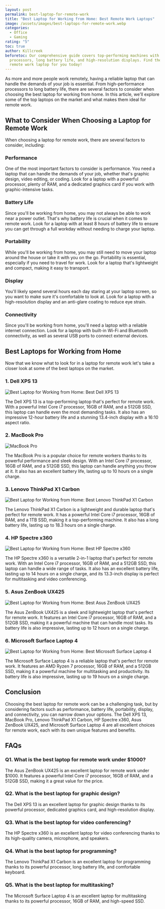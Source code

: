 ```yaml
---
layout: post
permalink: best-laptop-for-remote-work
title: "Best Laptop for Working from Home: Best Remote Work Laptops"
image: /assets/images/best-laptops-for-remote-work.webp
categories:
  - Office
  - Gaming
rating: "5"
toc: true
author: Killcreek
beforetoc: Our comprehensive guide covers top-performing machines with powerful
  processors, long battery life, and high-resolution displays. Find the perfect
  remote work laptop for you today!
---
```

As more and more people work remotely, having a reliable laptop that can handle the demands of your job is essential. From high-performance processors to long battery life, there are several factors to consider when choosing the best laptop for working from home. In this article, we'll explore some of the top laptops on the market and what makes them ideal for remote work.

## What to Consider When Choosing a Laptop for Remote Work

When choosing a laptop for remote work, there are several factors to consider, including:

### Performance

One of the most important factors to consider is performance. You need a laptop that can handle the demands of your job, whether that's graphic design, video editing, or coding. Look for a laptop with a powerful processor, plenty of RAM, and a dedicated graphics card if you work with graphic-intensive tasks.

### Battery Life

Since you'll be working from home, you may not always be able to work near a power outlet. That's why battery life is crucial when it comes to remote work. Look for a laptop with at least 8 hours of battery life to ensure you can get through a full workday without needing to charge your laptop.

### Portability

While you'll be working from home, you may still need to move your laptop around the house or take it with you on the go. Portability is essential, especially if you need to travel for work. Look for a laptop that's lightweight and compact, making it easy to transport.

### Display

You'll likely spend several hours each day staring at your laptop screen, so you want to make sure it's comfortable to look at. Look for a laptop with a high-resolution display and an anti-glare coating to reduce eye strain.

### Connectivity

Since you'll be working from home, you'll need a laptop with a reliable internet connection. Look for a laptop with built-in Wi-Fi and Bluetooth connectivity, as well as several USB ports to connect external devices.





## Best Laptops for Working from Home

Now that we know what to look for in a laptop for remote work let's take a closer look at some of the best laptops on the market.



### 1. Dell XPS 13

![Best Laptop for Working from Home: Best Dell XPS 13](/assets/images/dell_xps_13_plus.webp)

The Dell XPS 13 is a top-performing laptop that's perfect for remote work. With a powerful Intel Core i7 processor, 16GB of RAM, and a 512GB SSD, this laptop can handle even the most demanding tasks. It also has an impressive 12-hour battery life and a stunning 13.4-inch display with a 16:10 aspect ratio.

### 2. MacBook Pro

![MacBook Pro](/assets/images/macbook-pro.webp)

The MacBook Pro is a popular choice for remote workers thanks to its powerful performance and sleek design. With an Intel Core i7 processor, 16GB of RAM, and a 512GB SSD, this laptop can handle anything you throw at it. It also has an excellent battery life, lasting up to 10 hours on a single charge.

### 3. Lenovo ThinkPad X1 Carbon

![Best Laptop for Working from Home: Best Lenovo ThinkPad X1 Carbon](/assets/images/lenovo-thinkpad-x1-carbon.jpg)

The Lenovo ThinkPad X1 Carbon is a lightweight and durable laptop that's perfect for remote work. It has a powerful Intel Core i7 processor, 16GB of RAM, and a 1TB SSD, making it a top-performing machine. It also has a long battery life, lasting up to 18.3 hours on a single charge.

### 4. HP Spectre x360

![Best Laptop for Working from Home: Best HP Spectre x360](/assets/images/hp-spectre-x360.webp)

The HP Spectre x360 is a versatile 2-in-1 laptop that's perfect for remote work. With an Intel Core i7 processor, 16GB of RAM, and a 512GB SSD, this laptop can handle a wide range of tasks. It also has an excellent battery life, lasting up to 14 hours on a single charge, and its 13.3-inch display is perfect for multitasking and video conferencing.

### 5. Asus ZenBook UX425

![Best Laptop for Working from Home: Best Asus ZenBook UX425](/assets/images/asus-zenbook-ux425.webp)

The Asus ZenBook UX425 is a sleek and lightweight laptop that's perfect for remote work. It features an Intel Core i7 processor, 16GB of RAM, and a 512GB SSD, making it a powerful machine that can handle most tasks. Its battery life is also impressive, lasting up to 12 hours on a single charge.

### 6. Microsoft Surface Laptop 4

![Best Laptop for Working from Home: Best Microsoft Surface Laptop 4](/assets/images/microsoft-surface-laptop-4.jpg)

The Microsoft Surface Laptop 4 is a reliable laptop that's perfect for remote work. It features an AMD Ryzen 7 processor, 16GB of RAM, and a 512GB SSD, making it a powerful machine for multitasking and productivity. Its battery life is also impressive, lasting up to 19 hours on a single charge.

## Conclusion

Choosing the best laptop for remote work can be a challenging task, but by considering factors such as performance, battery life, portability, display, and connectivity, you can narrow down your options. The Dell XPS 13, MacBook Pro, Lenovo ThinkPad X1 Carbon, HP Spectre x360, Asus ZenBook UX425, and Microsoft Surface Laptop 4 are all excellent choices for remote work, each with its own unique features and benefits.

## FAQs

### Q1. What is the best laptop for remote work under $1000?

The Asus ZenBook UX425 is an excellent laptop for remote work under $1000. It features a powerful Intel Core i7 processor, 16GB of RAM, and a 512GB SSD, making it a great value for the price.

### Q2. What is the best laptop for graphic design?

The Dell XPS 13 is an excellent laptop for graphic design thanks to its powerful processor, dedicated graphics card, and high-resolution display.

### Q3. What is the best laptop for video conferencing?

The HP Spectre x360 is an excellent laptop for video conferencing thanks to its high-quality camera, microphone, and speakers.

### Q4. What is the best laptop for programming?

The Lenovo ThinkPad X1 Carbon is an excellent laptop for programming thanks to its powerful processor, long battery life, and comfortable keyboard.

### Q5. What is the best laptop for multitasking?

The Microsoft Surface Laptop 4 is an excellent laptop for multitasking thanks to its powerful processor, 16GB of RAM, and high-speed SSD.